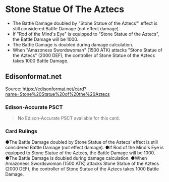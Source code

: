 # Stone Statue Of The Aztecs

*   The Battle Damage doubled by "Stone Statue of the Aztecs"' effect is still considered Battle Damage (not effect damage).
*   If "Rod of the Mind's Eye" is equipped to "Stone Statue of the Aztecs", the Battle Damage will be 1000.
*   The Battle Damage is doubled during damage calculation.
*   When "Amazoness Swordswoman" (1500 ATK) attacks "Stone Statue of the Aztecs" (2000 DEF), the controller of Stone Statue of the Aztecs takes 1000 Battle Damage.

## Edisonformat.net

Source: https://edisonformat.net/card?name=Stone%20Statue%20of%20the%20Aztecs

### Edison-Accurate PSCT

> No Edison-Accurate PSCT available for this card.

### Card Rulings

●The Battle Damage doubled by Stone Statue of the Aztecs' effect is still considered Battle Damage (not effect damage).
●If Rod of the Mind's Eye is equipped to Stone Statue of the Aztecs, the Battle Damage will be 1000.
●The Battle Damage is doubled during damage calculation.
●When Amazoness Swordswoman (1500 ATK) attacks Stone Statue of the Aztecs (2000 DEF), the controller of Stone Statue of the Aztecs takes 1000 Battle Damage.
            